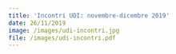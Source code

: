 ```yaml
---
title: 'Incontri UDI: novembre-dicembre 2019'
date: 26/11/2019
image: /images/udi-incontri.jpg
file: /images/udi-incontri.pdf
---
```


